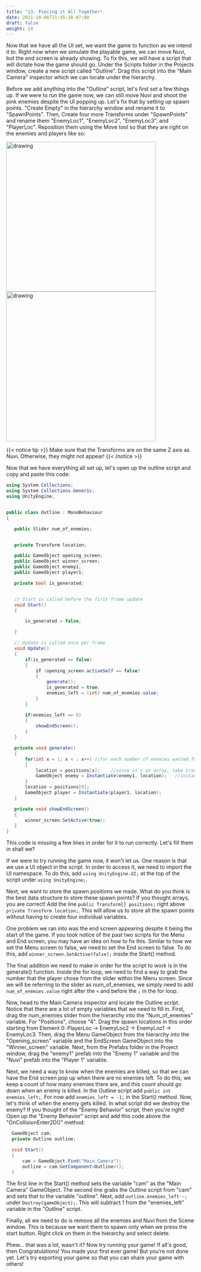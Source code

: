 ```yaml
---
title: "13. Piecing it All Together"
date: 2021-10-06T11:45:38-07:00
draft: false
weight: 14
---
```


Now that we have all the UI set, we want the game to function as we intend it to. Right now when we simulate the playable game, we can move Nuvi, but the end screen is already showing.
To fix this, we will have a script that will dictate how the game should go. Under the Scripts folder in the Projects window, create a new script called "Outline". Drag this script into the "Main Camera" inspector which we can locate under the hierarchy.

Before we add anything into the "Outline" script, let's first set a few things up. If we were to run the game now, we can still move Nuvi and shoot the pink enemies despite the UI popping up. Let's fix that by setting up spawn points.
"Create Empty" in the hierarchy window and rename it to "SpawnPoints". Then, Create four more Transforms under "SpawnPoints" and rename them "EnemyLoc1", "EnemyLoc2", "EnemyLoc3", and "PlayerLoc". Reposition them using the Move tool so that they are right on the enemies and players like so:

<img src="../img/13_enemyspawn.png" alt="drawing" width="400"/>
<img src="../img/13_playerspawn.png" alt="drawing" width="400"/>

{{< notice tip >}}
Make sure that the Transforms are on the same Z axis as Nuvi. Otherwise, they might not appear!
{{< /notice >}}

Now that we have everything all set up, let's open up the outline script and copy and paste this code:

```csharp
using System.Collections;
using System.Collections.Generic;
using UnityEngine;


public class Outline : MonoBehaviour
{

   public Slider num_of_enemies;


   private Transform location;

   public GameObject opening_screen;
   public GameObject winner_screen;
   public GameObject enemy1;
   public GameObject player1;

   private bool is_generated;


   // Start is called before the first frame update
   void Start()
   {

       is_generated = false;

   }

   // Update is called once per frame
   void Update()
   {
       if(is_generated == false)
       {
           if (opening_screen.activeSelf == false)
           {
               generate();
               is_generated = true;
               enemies_left = (int) num_of_enemies.value;
           }
       }

       if(enemies_left == 0)
       {
           showEndScreen();
       }
   }

   private void generate()
   {
       for(int x = 1; x < ; x++) //for each number of enemies wanted from the slider
       {
           location = positions[x];    //since it's an array, take transform from index x
           GameObject enemy = Instantiate(enemy1, location);   //instantiate enemy at chosen location
       }
       location = positions[0];
       GameObject player = Instantiate(player1, location);
   }

   private void showEndScreen()
   {
       winner_screen.SetActive(true);
   }
}
```

This code is missing a few lines in order for it to run correctly. Let's fill them in shall we?

If we were to try running the game now, it won't let us. One reason is that we use a UI object in the script. In order to access it, we need to import the UI namespace. To do this, add `using UnityEngine.UI;` at the top of the script under `using UnityEngine;`.

Next, we want to store the spawn positions we made. What do you think is the best data structure to store these spawn points? If you thought arrays, you are correct! Add the line `public Transform[] positions;` right above `private Transform location;`. This will allow us to store all the spawn points without having to create four individual variables.

One problem we ran into was the end screen appearing despite it being the start of the game. If you took notice of the past two scripts for the Menu and End screen, you may have an idea on how to fix this. Similar to how we set the Menu screen to false, we need to set the End screen to false. To do this, add `winner_screen.SetActive(false);` inside the Start() method.

The final addition we need to make in order for the script to work is in the generate() function. Inside the for loop, we need to find a way to grab the number that the player chose from the slider within the Menu screen. Since we will be referring to the slider as num_of_enemies, we simply need to add `num_of_enemies.value` right after the `<` and before the `;` in the for loop.

Now, head to the Main Camera inspector and locate the Outline script. Notice that there are a lot of empty variables that we need to fill in. First, drag the num_enemies slider from the hierarchy into the "Num_of_enemies" variable. For "Positions", choose "4". Drag the spawn locations in this order starting from Element 0: PlayerLoc → EnemyLoc2 → EnemyLoc1 → EnemyLoc3. Then, drag the Menu GameObject from the hierarchy into the "Opening_screen" variable and the EndScreen GameObject into the "Winner_screen" variable. Next, from the Prefabs folder in the Project window, drag the "enemy1" prefab into the "Enemy 1" variable and the "Nuvi" prefab into the "Player 1" variable.

Next, we need a way to know when the enemies are killed, so that we can have the End screen pop up when there are no enemies left. To do this, we keep a count of how many enemies there are, and this count should go down when an enemy is killed. In the Outline script add `public int enemies_left;`. For now add `enemies_left = -1;` in the Start() method. Now, let's think of when the enemy gets killed. In what script did we destroy the enemy? If you thought of the "Enemy Behavior" script, then you're right! Open up the "Enemy Behavior" script and add this code above the "OnCollisionEnter2D()" method:

```csharp
  GameObject cam;
  private Outline outline;

  void Start()
  {
      cam = GameObject.Find("Main Camera");
      outline = cam.GetComponent<Outline>();
  }
```

The first line in the Start() method sets the variable "cam" as the "Main Camera" GameObject. The second line grabs the Outline script from "cam" and sets that to the variable "outline". Next, add `outline.enemies_left--;` under `Destroy(gameObject);`. This will subtract 1 from the "enemies_left" variable in the "Outline" script.

Finally, all we need to do is remove all the enemies and Nuvi from the Scene window. This is because we want them to spawn only when we press the start button. Right click on them in the hierarchy and select delete.

Phew... that was a lot, wasn't it? Now try running your game! If all's good, then Congratulations! You made your first ever game! But you're not done yet. Let's try exporting your game so that you can share your game with others!
